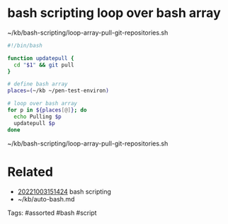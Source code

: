# bash scripting loop over bash array
~/kb/bash-scripting/loop-array-pull-git-repositories.sh
```bash
#!/bin/bash

function updatepull {
  cd "$1" && git pull
}

# define bash array
places=(~/kb ~/pen-test-environ)

# loop over bash array
for p in ${places[@]}; do
  echo Pulling $p
  updatepull $p
done
```

~/kb/bash-scripting/loop-array-pull-git-repositories.sh
# Related
- [20221003151424](/zet/20221003151424/README.md) bash scripting
- ~/kb/auto-bash.md

Tags:
    #assorted #bash #script
